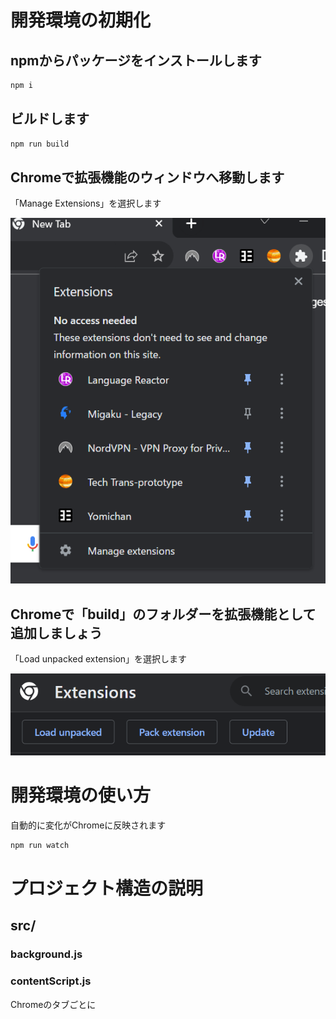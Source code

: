 # 開発環境の初期化

## npmからパッケージをインストールします

```bash
npm i
```

## ビルドします

```bash
npm run build
```

## Chromeで拡張機能のウィンドウへ移動します

「Manage Extensions」を選択します

![ext](docs/ext-window.png)

## Chromeで「build」のフォルダーを拡張機能として追加しましょう

「Load unpacked extension」を選択します

![Add ext](docs/add-ext.png)

# 開発環境の使い方

自動的に変化がChromeに反映されます

```bash
npm run watch
```

# プロジェクト構造の説明

## src/

### background.js

### contentScript.js

Chromeのタブごとに<script>として入れられます。

### components/

### popup.js && popup.css
右上にあるポップアップのJavaScriptとCSSです。

## public/

すべてのファイルとフォルダーがビルドされたときにすべての中身がそのままコピーされます。

